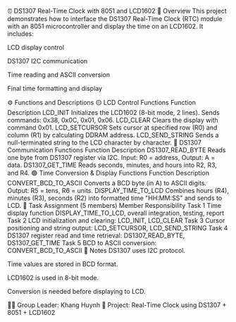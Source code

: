 ⏰ DS1307 Real-Time Clock with 8051 and LCD1602
📌 Overview
This project demonstrates how to interface the DS1307 Real-Time Clock (RTC) module with an 8051 microcontroller and display the time on an LCD1602. It includes:

LCD display control

DS1307 I2C communication

Time reading and ASCII conversion

Final time formatting and display

⚙️ Functions and Descriptions
🟡 LCD Control Functions
Function	Description
LCD_INIT	Initializes the LCD1602 (8-bit mode, 2 lines). Sends commands: 0x38, 0x0C, 0x01, 0x06.
LCD_CLEAR	Clears the display with command 0x01.
LCD_SETCURSOR	Sets cursor at specified row (R0) and column (R1) by calculating DDRAM address.
LCD_SEND_STRING	Sends a null-terminated string to the LCD character by character.
🔵 DS1307 Communication Functions
Function	Description
DS1307_READ_BYTE	Reads one byte from DS1307 register via I2C. Input: R0 = address, Output: A = data.
DS1307_GET_TIME	Reads seconds, minutes, and hours into R2, R3, and R4.
🟢 Time Conversion & Display Functions
Function	Description
CONVERT_BCD_TO_ASCII	Converts a BCD byte (in A) to ASCII digits. Output: R5 = tens, R6 = units.
DISPLAY_TIME_TO_LCD	Combines hours (R4), minutes (R3), seconds (R2) into formatted time "HH:MM:SS" and sends to LCD.
👥 Task Assignment (5 members)
Member	Responsibility
Task 1 Time display function DISPLAY_TIME_TO_LCD, overall integration, testing, report
Task 2	LCD initialization and clearing: LCD_INIT, LCD_CLEAR
Task 3	Cursor positioning and string output: LCD_SETCURSOR, LCD_SEND_STRING
Task 4	DS1307 register read and time retrieval: DS1307_READ_BYTE, DS1307_GET_TIME
Task 5	BCD to ASCII conversion: CONVERT_BCD_TO_ASCII
📎 Notes
DS1307 uses I2C protocol.

Time values are stored in BCD format.

LCD1602 is used in 8-bit mode.

Conversion is needed before displaying to LCD.

🧑‍💻 Group Leader: Khang Huynh
🔧 Project: Real-Time Clock using DS1307 + 8051 + LCD1602

